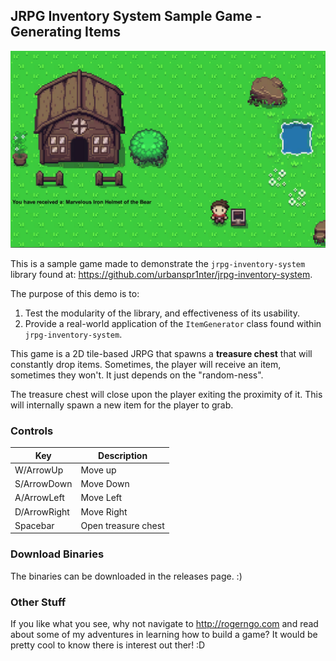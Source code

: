 ## JRPG Inventory System Sample Game - Generating Items

![Screenshot](assets/screenshot.png)

This is a sample game made to demonstrate the `jrpg-inventory-system` library found at: https://github.com/urbanspr1nter/jrpg-inventory-system.

The purpose of this demo is to:

1. Test the modularity of the library, and effectiveness of its usability.
2. Provide a real-world application of the `ItemGenerator` class found within `jrpg-inventory-system`.

This game is a 2D tile-based JRPG that spawns a **treasure chest** that will constantly drop items. Sometimes, the player will receive an item, sometimes they won't. It just depends on the "random-ness". 

The treasure chest will close upon the player exiting the proximity of it. This will internally spawn a new item for the player to grab.

### Controls

|Key|Description|
|---|-----------|
|W/ArrowUp|Move up|
|S/ArrowDown|Move Down|
|A/ArrowLeft|Move Left|
|D/ArrowRight|Move Right|
|Spacebar|Open treasure chest|


### Download Binaries

The binaries can be downloaded in the releases page. :) 

### Other Stuff

If you like what you see, why not navigate to http://rogerngo.com and read about some of my adventures in learning how to build a game? It would be pretty cool to know there is interest out ther! :D  